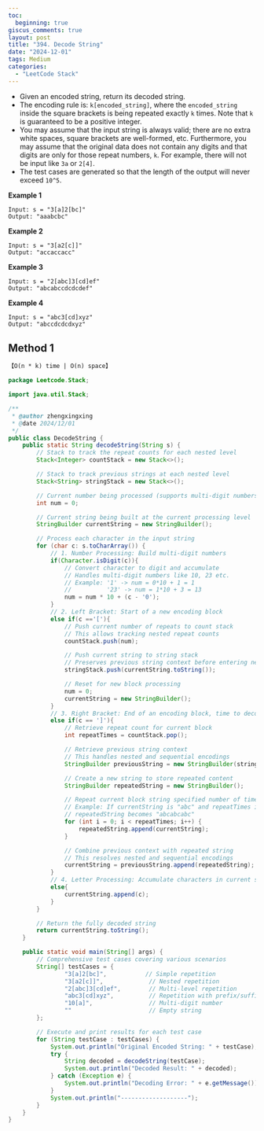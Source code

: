 ```yaml
---
toc:
  beginning: true
giscus_comments: true
layout: post
title: "394. Decode String"
date: "2024-12-01"
tags: Medium
categories:
  - "LeetCode Stack"
---
```



- Given an encoded string, return its decoded string.
- The encoding rule is: `k[encoded_string]`, where the `encoded_string` inside the square brackets is being repeated exactly `k` times. Note that `k` is guaranteed to be a positive integer.
- You may assume that the input string is always valid; there are no extra white spaces, square brackets are well-formed, etc. Furthermore, you may assume that the original data does not contain any digits and that digits are only for those repeat numbers, `k`. For example, there will not be input like `3a` or `2[4]`.
- The test cases are generated so that the length of the output will never exceed `10^5`.

**Example 1**

```
Input: s = "3[a]2[bc]"
Output: "aaabcbc"
```

**Example 2**

```
Input: s = "3[a2[c]]"
Output: "accaccacc"
```

**Example 3**

```
Input: s = "2[abc]3[cd]ef"
Output: "abcabccdcdcdef"
```

**Example 4**

```
Input: s = "abc3[cd]xyz"
Output: "abccdcdcdxyz"
```

## Method 1

```tex
【O(n * k) time | O(n) space】
```

```java
package Leetcode.Stack;

import java.util.Stack;

/**
 * @author zhengxingxing
 * @date 2024/12/01
 */
public class DecodeString {
    public static String decodeString(String s) {
        // Stack to track the repeat counts for each nested level
        Stack<Integer> countStack = new Stack<>();

        // Stack to track previous strings at each nested level
        Stack<String> stringStack = new Stack<>();

        // Current number being processed (supports multi-digit numbers)
        int num = 0;

        // Current string being built at the current processing level
        StringBuilder currentString = new StringBuilder();

        // Process each character in the input string
        for (char c: s.toCharArray()) {
            // 1. Number Processing: Build multi-digit numbers
            if(Character.isDigit(c)){
                // Convert character to digit and accumulate
                // Handles multi-digit numbers like 10, 23 etc.
                // Example: '1' -> num = 0*10 + 1 = 1
                //          '23' -> num = 1*10 + 3 = 13
                num = num * 10 + (c - '0');
            }
            // 2. Left Bracket: Start of a new encoding block
            else if(c =='['){
                // Push current number of repeats to count stack
                // This allows tracking nested repeat counts
                countStack.push(num);

                // Push current string to string stack
                // Preserves previous string context before entering new block
                stringStack.push(currentString.toString());

                // Reset for new block processing
                num = 0;
                currentString = new StringBuilder();
            }
            // 3. Right Bracket: End of an encoding block, time to decode
            else if(c == ']'){
                // Retrieve repeat count for current block
                int repeatTimes = countStack.pop();

                // Retrieve previous string context
                // This handles nested and sequential encodings
                StringBuilder previousString = new StringBuilder(stringStack.pop());

                // Create a new string to store repeated content
                StringBuilder repeatedString = new StringBuilder();

                // Repeat current block string specified number of times
                // Example: If currentString is "abc" and repeatTimes is 3
                // repeatedString becomes "abcabcabc"
                for (int i = 0; i < repeatTimes; i++) {
                    repeatedString.append(currentString);
                }

                // Combine previous context with repeated string
                // This resolves nested and sequential encodings
                currentString = previousString.append(repeatedString);
            }
            // 4. Letter Processing: Accumulate characters in current string
            else{
                currentString.append(c);
            }
        }

        // Return the fully decoded string
        return currentString.toString();
    }

    public static void main(String[] args) {
        // Comprehensive test cases covering various scenarios
        String[] testCases = {
                "3[a]2[bc]",           // Simple repetition
                "3[a2[c]]",             // Nested repetition
                "2[abc]3[cd]ef",        // Multi-level repetition
                "abc3[cd]xyz",          // Repetition with prefix/suffix
                "10[a]",                // Multi-digit number
                ""                      // Empty string
        };

        // Execute and print results for each test case
        for (String testCase : testCases) {
            System.out.println("Original Encoded String: " + testCase);
            try {
                String decoded = decodeString(testCase);
                System.out.println("Decoded Result: " + decoded);
            } catch (Exception e) {
                System.out.println("Decoding Error: " + e.getMessage());
            }
            System.out.println("-------------------");
        }
    }
}

```





